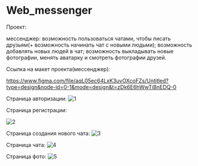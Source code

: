 # Web_messenger

Проект:

мессенджер:
возможность пользоваться чатами, чтобы писать друзьям(+ возможность начинать чат с новыми людьми); возможность добавлять новых людей в чат; возможность выкладывать новые фотографии, менять аватарку и смотреть фотографии друзей.

Ссылка на макет проекта(мессенджер):

https://www.figma.com/file/aqL05ec64LxK3uvOXcoFZs/Untitled?type=design&node-id=0-1&mode=design&t=zDk6E6hWwTiBnEDQ-0


Страница авторизации:
![1](https://github.com/ArtemGonch/Web_messenger/assets/45264376/558bd0d5-f44c-4904-ab6f-15d85632ebb2)

Страница регистрации:

![2](https://github.com/ArtemGonch/Web_messenger/assets/45264376/900ce6f8-5b33-4263-a724-81151242bd61)


Страница создания нового чата:
![3](https://github.com/ArtemGonch/Web_messenger/assets/45264376/38706b19-d824-4634-9d73-bdca7b5cb27c)


Страница чата:
![4](https://github.com/ArtemGonch/Web_messenger/assets/45264376/ae19efd8-32dd-4940-9678-e881aebec8ee)

Страница фото:
![5](https://github.com/ArtemGonch/Web_messenger/assets/45264376/ce99b3a1-f1fa-455b-a18b-de59da74c442)
